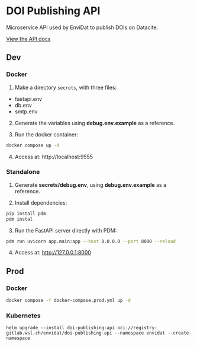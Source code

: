 # DOI Publishing API

Microservice API used by EnviDat to publish DOIs on Datacite.

[View the API docs](https://envidat.gitlab-pages.wsl.ch/doi-publishing-api)

## Dev

### Docker

1. Make a directory `secrets`, with three files:

- fastapi.env
- db.env
- smtp.env

2. Generate the variables using **debug.env.example** as a reference.

3. Run the docker container:

```bash
docker compose up -d
```

4. Access at: http://localhost:9555

### Standalone

1. Generate **secrets/debug.env**, using **debug.env.example** as a reference.

2. Install dependencies:

```bash
pip install pdm
pdm instal
```

3. Run the FastAPI server directly with PDM:

```bash
pdm run uvicorn app.main:app --host 0.0.0.0 --port 8000 --reload
```

4. Access at: http://127.0.0.1:8000

## Prod

### Docker

```bash
docker compose -f docker-compose.prod.yml up -d
```

### Kubernetes

```shell
helm upgrade --install doi-publishing-api oci://registry-gitlab.wsl.ch/envidat/doi-publishing-api --namespace envidat --create-namespace
```
